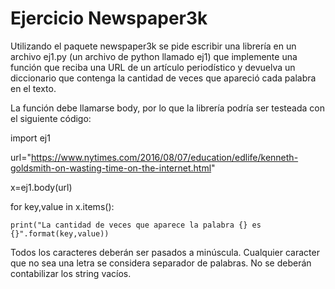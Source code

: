 # Ejercicio Newspaper3k

Utilizando el paquete newspaper3k se pide escribir una librería en un archivo ej1.py (un archivo de python llamado ej1) que implemente una función que reciba una URL de un artículo periodístico y devuelva un diccionario que contenga la cantidad de veces que apareció cada palabra en el texto.

La función debe llamarse body, por lo que la librería podría ser testeada con el siguiente código:

import ej1

url="https://www.nytimes.com/2016/08/07/education/edlife/kenneth-goldsmith-on-wasting-time-on-the-internet.html"

x=ej1.body(url)

for key,value in x.items():

    print("La cantidad de veces que aparece la palabra {} es {}".format(key,value))

Todos los caracteres deberán ser pasados a minúscula. Cualquier caracter que no sea una letra se considera separador de palabras. No se deberán contabilizar los string vacíos.
